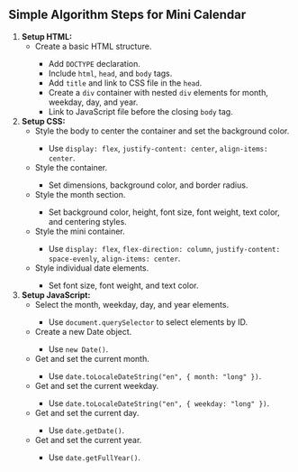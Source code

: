 <section id="algorithm">
    <h2>Simple Algorithm Steps for Mini Calendar</h2>
    <ol>
        <li>
            <strong>Setup HTML:</strong>
            <ul>
                <li>Create a basic HTML structure.</li>
                <ul>
                    <li>Add <code>DOCTYPE</code> declaration.</li>
                    <li>Include <code>html</code>, <code>head</code>, and <code>body</code> tags.</li>
                    <li>Add <code>title</code> and link to CSS file in the <code>head</code>.</li>
                    <li>Create a <code>div</code> container with nested <code>div</code> elements for month, weekday, day, and year.</li>
                    <li>Link to JavaScript file before the closing <code>body</code> tag.</li>
                </ul>
            </ul>
        </li>
        <li>
            <strong>Setup CSS:</strong>
            <ul>
                <li>Style the body to center the container and set the background color.</li>
                <ul>
                    <li>Use <code>display: flex</code>, <code>justify-content: center</code>, <code>align-items: center</code>.</li>
                </ul>
                <li>Style the container.</li>
                <ul>
                    <li>Set dimensions, background color, and border radius.</li>
                </ul>
                <li>Style the month section.</li>
                <ul>
                    <li>Set background color, height, font size, font weight, text color, and centering styles.</li>
                </ul>
                <li>Style the mini container.</li>
                <ul>
                    <li>Use <code>display: flex</code>, <code>flex-direction: column</code>, <code>justify-content: space-evenly</code>, <code>align-items: center</code>.</li>
                </ul>
                <li>Style individual date elements.</li>
                <ul>
                    <li>Set font size, font weight, and text color.</li>
                </ul>
            </ul>
        </li>
        <li>
            <strong>Setup JavaScript:</strong>
            <ul>
                <li>Select the month, weekday, day, and year elements.</li>
                <ul>
                    <li>Use <code>document.querySelector</code> to select elements by ID.</li>
                </ul>
                <li>Create a new Date object.</li>
                <ul>
                    <li>Use <code>new Date()</code>.</li>
                </ul>
                <li>Get and set the current month.</li>
                <ul>
                    <li>Use <code>date.toLocaleDateString("en", { month: "long" })</code>.</li>
                </ul>
                <li>Get and set the current weekday.</li>
                <ul>
                    <li>Use <code>date.toLocaleDateString("en", { weekday: "long" })</code>.</li>
                </ul>
                <li>Get and set the current day.</li>
                <ul>
                    <li>Use <code>date.getDate()</code>.</li>
                </ul>
                <li>Get and set the current year.</li>
                <ul>
                    <li>Use <code>date.getFullYear()</code>.</li>
                </ul>
            </ul>
        </li>
    </ol>
</section>